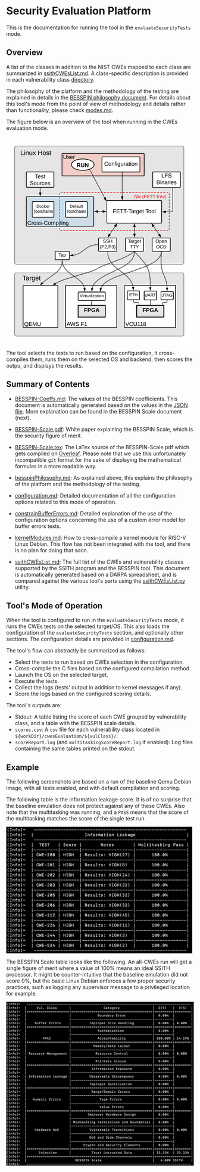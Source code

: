 # Security Evaluation Platform #

This is the documentation for running the tool in the `evaluateSecurityTests` mode.

## Overview

A list of the classes in addition to the NIST CWEs mapped to each class are summarized in [ssithCWEsList.md](./ssithCWEsList.md).
A class-specific description is provided in each vulnerability class [directory](../../fett/cwesEvaluation/).

The philosophy of the platform and the methodology of the testing are explained in details in the [BESSPIN philosophy document](./besspinPhilosophy.md). For details about this tool's mode from the point of view of methodology and details rather than functionality, please check [modes.md](../base/modes.md).

The figure below is an overview of the tool when running in the CWEs evaluation mode.

<img src="../.figures/cwes-evaluation-diagram.png" width=500 align=middle>

The tool selects the tests to run based on the configuration, it cross-compiles them, runs them on the selected OS and backend, then scores the outpu, and displays the results.

## Summary of Contents ##

- [BESSPIN-Coeffs.md](./BESSPIN-Coeffs.md): The values of the BESSPIN coefficients. This document is automatically generated based on the values in the [JSON file](../../fett/cwesEvaluation/utils/besspinCoeffs.json). More explanation can be found in the BESSPIN Scale document (next).

- [BESSPIN-Scale.pdf](./BESSPIN-Scale.pdf): White paper explaining the BESSPIN Scale, which is the security figure of merit.

- [BESSPIN-Scale.tex](./BESSPIN-Scale.tex): The LaTex source of the BESSPIN-Scale pdf which gets compiled on [Overleaf](https://www.overleaf.com/). Please note that we use this unfortunately incompatible `git` format for the sake of displaying the mathematical formulas in a more readable way.

- [besspinPhilosophy.md](./besspinPhilosophy.md): As explained above, this explains the philosophy of the platform and the methodology of the testing.

- [configuration.md](./configuration.md): Detailed documentation of all the configuration options related to this mode of operation.

- [constrainBufferErrors.md](./constrainBufferErrors.md): Detailed explanation of the use of the configuration options concerning the use of a custom error model for buffer errors tests.

- [kernelModules.md](./constrainBufferErrors.md): How to cross-compile a kernel module for RISC-V Linux Debian. This flow has not been integrated with the tool, and there is no plan for doing that soon.

- [ssithCWEsList.md](./ssithCWEsList.md): The full list of the CWEs and vulnerability classes supported by the SSITH program and the BESSPIN tool. This document is automatically generated based on a DARPA spreadsheet, and is compared against the various tool's parts using the [ssithCWEsList.py](../../utils/ssithCWEsList.py) utility.

## Tool's Mode of Operation ##

When the tool is configured to run in the `evaluateSecurityTests` mode, it runs the CWEs tests on the selected target/OS. This also loads the configuration of the `evaluateSecurityTests` section, and optionally other sections. The configuration details are provided in [configuration.md](./configuration.md).

The tool's flow can abstractly be summarized as follows:
- Select the tests to run based on CWEs selection in the configuration.
- Cross-compile the C files based on the configured compilation method.
- Launch the OS on the selected target.
- Execute the tests.
- Collect the logs (tests' output in addition to kernel messages if any).
- Score the logs based on the configured scoring details.

The tool's outputs are:
- Stdout: A table listing the score of each CWE grouped by vulnerability class, and a table with the BESSPIN scale details.
- `scores.csv`: A `csv` file for each vulnerability class located in `${workDir}/cwesEvaluation/${vulClass}/`.
- `scoreReport.log` (and `multitaskingScoreReport.log` if enabled): Log files containing the same tables printed on the stdout.

## Example ##

The following screenshots are based on a run of the baseline Qemu Debian image, with all tests enabled, and with default compilation and scoring. 

The following table is the information leakage score. It is of no surprise that the baseline emulation does not protect against any of these CWEs. Also note that the multitasking was running, and a `PASS` means that the score of the multitasking matches the score of the single test run.

<img src="../.figures/cwesEvaluation-example-iex.png" width=500 align=middle>

The BESSPIN Scale table looks like the following. An all-CWEs run will get a single figure of merit where a value of 100% means an ideal SSITH processor. It might be counter-intuitive that the baseline emulation did not score 0%, but the basic Linux Debian enforces a few proper security practices, such as logging any supervisor message to a privileged location for example.

<img src="../.figures/cwesEvaluation-example-besspinScale.png" width=700 align=middle>


